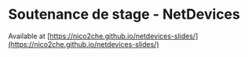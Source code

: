 # Soutenance de stage - NetDevices

Available at [https://nico2che.github.io/netdevices-slides/](https://nico2che.github.io/netdevices-slides/)